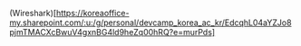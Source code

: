 (Wireshark)[https://koreaoffice-my.sharepoint.com/:u:/g/personal/devcamp_korea_ac_kr/EdcqhL04aYZJo8pjmTMACXcBwuV4gxnBG4ld9heZq00hRQ?e=murPds]
